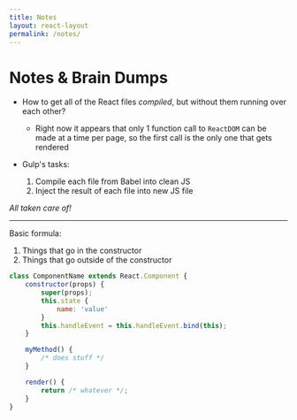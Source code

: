 ```yaml
---
title: Notes
layout: react-layout
permalink: /notes/
---
```


# Notes & Brain Dumps

- How to get all of the React files *compiled*, but without them running over each other?	
	- Right now it appears that only 1 function call to `ReactDOM` can be made at a time per page, so the first call is the only one that gets rendered

- Gulp's tasks:
	1. Compile each file from Babel into clean JS
	2. Inject the result of each file into new JS file

*All taken care of!*

***

Basic formula:

1. Things that go in the constructor
2. Things that go outside of the constructor

```js
class ComponentName extends React.Component {
	constructor(props) {
		super(props);
		this.state {
			name: 'value'
		}
		this.handleEvent = this.handleEvent.bind(this);
	}

	myMethod() {
		/* does stuff */
	}

	render() {
		return /* whatever */;
	}
}
```